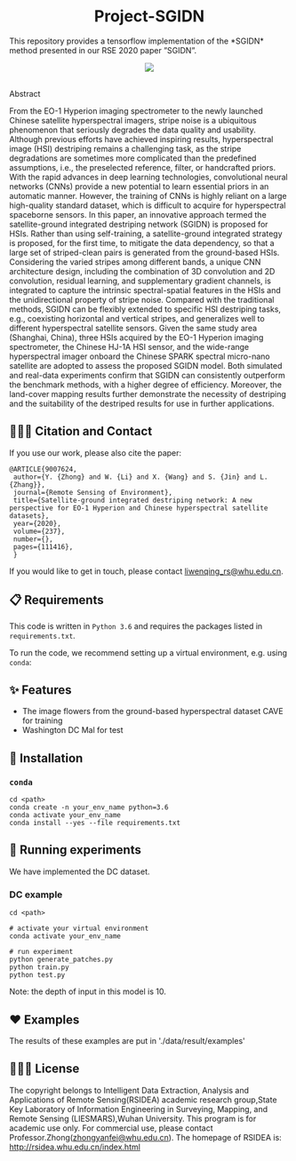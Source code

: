  <h1 align="center"> Project-SGIDN </h1>
This repository provides a tensorflow implementation of the *SGIDN* method presented in our
RSE 2020 paper  ”SGIDN”.

<p align="center">
  <a href="https://github.com/TulioOParreiras/ProjectTemplate/issues">
    </a>
    <img src="https://github.com/lzz11834/SGIDN/blob/master/imgs/Chapter.3-Fig.3.png" />
	<br>
	<br>
</p

Abstract

From the EO-1 Hyperion imaging spectrometer to the newly launched Chinese satellite hyperspectral imagers, stripe noise is a ubiquitous phenomenon that seriously degrades the data quality and usability. Although previous efforts have achieved inspiring results, hyperspectral image (HSI) destriping remains a challenging task, as the stripe degradations are sometimes more complicated than the predefined assumptions, i.e., the preselected reference, filter, or handcrafted priors. With the rapid advances in deep learning technologies, convolutional neural networks (CNNs) provide a new potential to learn essential priors in an automatic manner. However, the training of CNNs is highly reliant on a large high-quality standard dataset, which is difficult to acquire for hyperspectral spaceborne sensors. In this paper, an innovative approach termed the satellite-ground integrated destriping network (SGIDN) is proposed for HSIs. Rather than using self-training, a satellite-ground integrated strategy is proposed, for the first time, to mitigate the data dependency, so that a large set of striped-clean pairs is generated from the ground-based HSIs. Considering the varied stripes among different bands, a unique CNN architecture design, including the combination of 3D convolution and 2D convolution, residual learning, and supplementary gradient channels, is integrated to capture the intrinsic spectral-spatial features in the HSIs and the unidirectional property of stripe noise. Compared with the traditional methods, SGIDN can be flexibly extended to specific HSI destriping tasks, e.g., coexisting horizontal and vertical stripes, and generalizes well to different hyperspectral satellite sensors. Given the same study area (Shanghai, China), three HSIs acquired by the EO-1 Hyperion imaging spectrometer, the Chinese HJ-1A HSI sensor, and the wide-range hyperspectral imager onboard the Chinese SPARK spectral micro-nano satellite are adopted to assess the proposed SGIDN model. Both simulated and real-data experiments confirm that SGIDN can consistently outperform the benchmark methods, with a higher degree of efficiency. Moreover, the land-cover mapping results further demonstrate the necessity of destriping and the suitability of the destriped results for use in further applications.

## 👨🏻‍💻 Citation and Contact

If you use our work, please also cite the paper:

```
@ARTICLE{9007624,  
 author={Y. {Zhong} and W. {Li} and X. {Wang} and S. {Jin} and L. {Zhang}},
 journal={Remote Sensing of Environment},
 title={Satellite-ground integrated destriping network: A new perspective for EO-1 Hyperion and Chinese hyperspectral satellite datasets},
 year={2020},
 volume={237},
 number={},
 pages={111416},
 }
```

If you would like to get in touch, please contact [liwenqing_rs@whu.edu.cn](mailto:liwenqing_rs@whu.edu.cn).

## 📋 Requirements

This code is written in `Python 3.6` and requires the packages listed in `requirements.txt`.

To run the code, we recommend setting up a virtual environment, e.g. using `conda`:

## ✨ Features
* The image flowers from the ground-based hyperspectral dataset CAVE for training
* Washington DC Mal for test


## 📲 Installation
### `conda`

```
cd <path>
conda create -n your_env_name python=3.6
conda activate your_env_name
conda install --yes --file requirements.txt
```

## 🚀 Running experiments

We have implemented the DC dataset.

### DC example

```
cd <path>

# activate your virtual environment
conda activate your_env_name

# run experiment
python generate_patches.py
python train.py
python test.py
```
Note: the depth of input in this model is 10.

## ❤️ Examples
The results of these examples are put in './data/result/examples'


## 👮🏻‍♂️ License
The copyright belongs to Intelligent Data Extraction, Analysis and Applications of Remote Sensing(RSIDEA) academic research group,State Key Laboratory of Information Engineering in Surveying, Mapping, and Remote Sensing (LIESMARS),Wuhan University.
This program is for academic use only. For commercial use, please contact Professor.Zhong(zhongyanfei@whu.edu.cn).
The homepage of RSIDEA is: http://rsidea.whu.edu.cn/index.html
